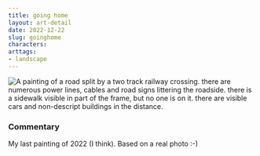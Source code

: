 ```yaml
---
title: going home
layout: art-detail
date: 2022-12-22
slug: goinghome
characters:
arttags:
- landscape
---
```

![
A painting of a road split by a two track railway crossing. there are numerous power lines, cables and road signs littering the roadside. there is a sidewalk visible in part of the frame, but no one is on it. there are visible cars and non-descript buildings in the distance.
](/art/goinghome.webp)
### Commentary

My last painting of 2022 (I think). Based on a real photo :-)

